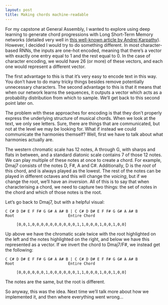 ```yaml
---
layout: post
title: Making chords machine-readable
---
```


For my capstone at General Assembly, I wanted to explore using deep learning to generate chord progressions with Long Short-Term Memory networks (detailed very well in [this well-known article by Andrej Karpathy](http://karpathy.github.io/2015/05/21/rnn-effectiveness/)). However, I decided I would try to do something different. In most character-based RNNs, the inputs are one-hot encoded, meaning that there’s a vector with exactly one entry equal to 1 and the rest equal to 0. In the case of character encoding, we would have 26 (or more) of these vectors, and each one would represent a different vector.

The first advantage to this is that it’s very easy to encode text in this way. You don’t have to do many tricky things besides remove potentially unnecessary characters. The second advantage to this is that it means that when our network learns the sequences, it outputs a vector which acts as a probability distribution from which to sample. We’ll get back to this second point later on.

The problem with these approaches for encoding is that they don’t properly express the underlying structure of musical chords. When we look at the text, we only see letters. Sure, there are things that are communicated, but not at the level we may be looking for. What if instead we could communicate the harmonies themself? Well, first we have to talk about what harmonies actually are.

The western chromatic scale has 12 notes, A through G, with sharps and flats in between, and a standard diatonic scale contains 7 of those 12 notes. We can play multiple of these notes at once to create a chord. For example, Dmaj7 consists of the notes D, F#, A and C#. Additionally, D is the *root* of this chord, and is always played as the lowest. The rest of the notes can be played in different octaves and this will change the *voicing*, but if we change the root, we’ll have an *inversion*. All of this is to say that when characterising a chord, we need to capture two things: the set of notes in the chord and which of those notes is the root.

Let’s go back to Dmaj7, but with a helpful visual:

	C C# D D# E F F# G G# A A# B | C C# D D# E F F# G G# A A# B
	Root 						Entire Chord

	     [0,0,1,0,0,0,0,0,0,0,0,0,0,1,1,0,0,0,1,0,0,1,0,0]


Up above we have the chromatic scale twice with the root highlighted on the left and the notes highlighted on the right, and below we have this represented as a vector. If we invert the chord to Dmaj7/F#, we instead get the following:

	C C# D D# E F F# G G# A A# B | C C# D D# E F F# G G# A A# B
	Root 						Entire Chord

	     [0,0,0,0,0,0,1,0,0,0,0,0,0,1,1,0,0,0,1,0,0,1,0,0]

The notes are the same, but the root is different.

So anyway, this was the idea. Next time we’ll talk more about how we implemented it, and then where everything went wrong…
